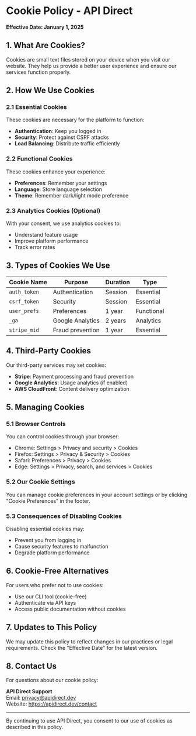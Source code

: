 # Cookie Policy - API Direct

**Effective Date: January 1, 2025**

## 1. What Are Cookies?

Cookies are small text files stored on your device when you visit our website. They help us provide a better user experience and ensure our services function properly.

## 2. How We Use Cookies

### 2.1 Essential Cookies
These cookies are necessary for the platform to function:
- **Authentication**: Keep you logged in
- **Security**: Protect against CSRF attacks
- **Load Balancing**: Distribute traffic efficiently

### 2.2 Functional Cookies
These cookies enhance your experience:
- **Preferences**: Remember your settings
- **Language**: Store language selection
- **Theme**: Remember dark/light mode preference

### 2.3 Analytics Cookies (Optional)
With your consent, we use analytics cookies to:
- Understand feature usage
- Improve platform performance
- Track error rates

## 3. Types of Cookies We Use

| Cookie Name | Purpose | Duration | Type |
|------------|---------|----------|------|
| `auth_token` | Authentication | Session | Essential |
| `csrf_token` | Security | Session | Essential |
| `user_prefs` | Preferences | 1 year | Functional |
| `_ga` | Google Analytics | 2 years | Analytics |
| `stripe_mid` | Fraud prevention | 1 year | Essential |

## 4. Third-Party Cookies

Our third-party services may set cookies:
- **Stripe**: Payment processing and fraud prevention
- **Google Analytics**: Usage analytics (if enabled)
- **AWS CloudFront**: Content delivery optimization

## 5. Managing Cookies

### 5.1 Browser Controls
You can control cookies through your browser:
- Chrome: Settings > Privacy and security > Cookies
- Firefox: Settings > Privacy & Security > Cookies
- Safari: Preferences > Privacy > Cookies
- Edge: Settings > Privacy, search, and services > Cookies

### 5.2 Our Cookie Settings
You can manage cookie preferences in your account settings or by clicking "Cookie Preferences" in the footer.

### 5.3 Consequences of Disabling Cookies
Disabling essential cookies may:
- Prevent you from logging in
- Cause security features to malfunction
- Degrade platform performance

## 6. Cookie-Free Alternatives

For users who prefer not to use cookies:
- Use our CLI tool (cookie-free)
- Authenticate via API keys
- Access public documentation without cookies

## 7. Updates to This Policy

We may update this policy to reflect changes in our practices or legal requirements. Check the "Effective Date" for the latest version.

## 8. Contact Us

For questions about our cookie policy:

**API Direct Support**  
Email: privacy@apidirect.dev  
Website: https://apidirect.dev/contact

---

By continuing to use API Direct, you consent to our use of cookies as described in this policy.